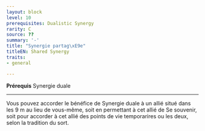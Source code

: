 ```yaml
---
layout: block
level: 10
prerequisites: Dualistic Synergy
rarity: C
source: ??
summary: '-'
title: "Synergie partag\xE9e"
titleEN: Shared Synergy
traits:
- general

---
```


<p><span id="ctl00_MainContent_DetailedOutput"><strong>Prérequis</strong> Synergie duale<br></span></p>
<hr>
<p>Vous pouvez accorder le bénéfice de Synergie duale à un allié situé dans les 9 m au lieu de vous-même, soit en permettant à cet allié de Se souvenir, soit pour accorder à cet allié des points de vie temporarires ou les deux, selon la tradition du sort.&nbsp;</p>